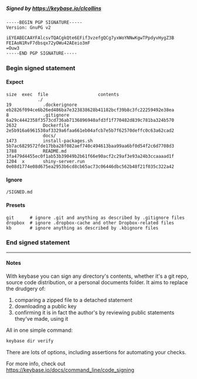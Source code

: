 ##### Signed by https://keybase.io/clcollins
```
-----BEGIN PGP SIGNATURE-----
Version: GnuPG v2

iEYEABECAAYFAlcsvTQACgkQte6EFif3vzefgQCg7yxWoYNNwKgwTPpdyvHygZ3B
FEIAoN1RvF7dbsqx72yOWu42AEeio3mF
=Ouw3
-----END PGP SIGNATURE-----

```

<!-- END SIGNATURES -->

### Begin signed statement 

#### Expect

```
size  exec  file                   contents                                                        
            ./                                                                                     
19            .dockerignore        eb2826f094ce6b26ed486ba7e323838628b41182bcf39b8c3fc22259492e38ea
8             .gitignore           6a29c4442358f3573cd736ab7136896940afd3f1f770482d839c781ba324b570
2632          Dockerfile           2e5b916a6961530af3329a6faa661eb04afcb7e5b7f62570deffc0c63a62cad2
              docs/                                                                                
1473          install-packages.sh  5b7ac6829572fde17bba28f082aef740c494613baa99aa6bf0d54f2c6d7708d3
1788          README.md            3fa479d4455ec0f1ab53b39049b2b61f66e90acf2c29af3e93a24b3ccaaaad1f
1204  x       shiny-server.run     0e08d1774e08d675ea2953b6cd8cb65ac73c06446dbc562b48f21f035c322a42
```

#### Ignore

```
/SIGNED.md
```

#### Presets

```
git      # ignore .git and anything as described by .gitignore files
dropbox  # ignore .dropbox-cache and other Dropbox-related files    
kb       # ignore anything as described by .kbignore files          
```

<!-- summarize version = 0.0.9 -->

### End signed statement

<hr>

#### Notes

With keybase you can sign any directory's contents, whether it's a git repo,
source code distribution, or a personal documents folder. It aims to replace the drudgery of:

  1. comparing a zipped file to a detached statement
  2. downloading a public key
  3. confirming it is in fact the author's by reviewing public statements they've made, using it

All in one simple command:

```bash
keybase dir verify
```

There are lots of options, including assertions for automating your checks.

For more info, check out https://keybase.io/docs/command_line/code_signing